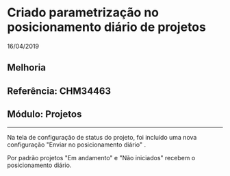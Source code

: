# Criado parametrização no posicionamento diário de projetos
16/04/2019
## Melhoria
## Referência: CHM34463
## Módulo: Projetos
***

Na tela de configuração de status do projeto, foi incluído uma nova configuração "Enviar no posicionamento diário" .

Por padrão projetos "Em andamento" e "Não iniciados" recebem o posicionamento diário.